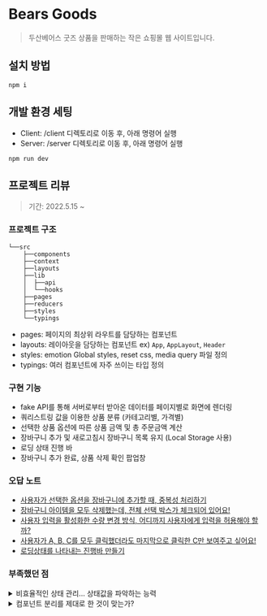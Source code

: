 # Bears Goods

> 두산베어스 굿즈 상품을 판매하는 작은 쇼핑몰 웹 사이트입니다.

## 설치 방법

```
npm i
```

## 개발 환경 세팅

- Client: /client 디렉토리로 이동 후, 아래 명령어 실행
- Server: /server 디렉토리로 이동 후, 아래 명령어 실행

```
npm run dev
```

## 프로젝트 리뷰

> 기간: 2022.5.15 ~

### 프로젝트 구조

```
└──src
    ├──components
    ├──context
    ├──layouts
    ├──lib
    │  ├──api
    │  └──hooks
    ├──pages
    ├──reducers
    ├──styles
    └──typings
```

- pages: 페이지의 최상위 라우트를 담당하는 컴포넌트
- layouts: 레이아웃을 담당하는 컴포넌트 ex) `App`, `AppLayout`, `Header`
- styles: emotion Global styles, reset css, media query 파일 정의
- typings: 여러 컴포넌트에 자주 쓰이는 타입 정의

### 구현 기능

- fake API를 통해 서버로부터 받아온 데이터를 페이지별로 화면에 렌더링
- 쿼리스트링 값을 이용한 상품 분류 (카테고리별, 가격별)
- 선택한 상품 옵션에 따른 상품 금액 및 총 주문금액 계산
- 장바구니 추가 및 새로고침시 장바구니 목록 유지 (Local Storage 사용)
- 로딩 상태 진행 바
- 장바구니 추가 완료, 상품 삭제 확인 팝업창

### 오답 노트

- [사용자가 선택한 옵션을 장바구니에 추가할 때, 중복성 처리하기](https://github.com/eenaree/dev_log/blob/main/BearsGoods/checkDuplicate.md)
- [장바구니 아이템을 모두 삭제했는데, 전체 선택 박스가 체크되어 있어요!](https://github.com/eenaree/dev_log/blob/main/BearsGoods/AllSelectedBug.md)
- [사용자 입력을 활성화한 수량 변경 방식, 어디까지 사용자에게 입력을 허용해야 할까?](https://github.com/eenaree/dev_log/blob/main/BearsGoods/UserInputQuantity.md)
- [사용자가 A, B, C를 모두 클릭했더라도 마지막으로 클릭한 C만 보여주고 싶어요!](https://github.com/eenaree/dev_log/blob/main/BearsGoods/cancelPromise.md)
- [로딩상태를 나타내는 진행바 만들기](https://github.com/eenaree/dev_log/blob/main/BearsGoods/LoadingBar.md)

### 부족했던 점

<details>
    <summary>비효율적인 상태 관리... 상태값을 파악하는 능력</summary>

컴포넌트에서 상태는 렌더링과 연결되는 부분이기 때문에 매우 중요한 부분인데, 가장 간과한 것 같다.  
처음에 작성한 상태값들이 다른 상태를 기반으로 하여 계산될 수 있는 값들로 많이 파생되어져 나왔고, 그러다보니 초반에 작성한 상태 관리와 나중에 다시 고친 상태 관리 코드는 매우 큰 차이가 있었다.

예를 들면, 옵션, 장바구니 같은 상태값을 다룰 때, 총 가격, 전체 선택 여부 같은 값들이 전부 그렇다.  
물론 그 과정이 꼭 나쁜 것만은 아니었다. 배열값을 가지고 이렇게도 해보고 저렇게도 해보고 연습할 수 있는 시간이었다.

좀 더 적어보자면, 장바구니 상태를 다룰 때, 여러 페이지에 걸쳐 사용되기 때문에 이를 전역 상태로 파악하고 context api를 사용했다.  
장바구니의 상태가 수량 변경, 선택, 삭제 등의 여부에 따라 상태의 변화가 자주 발생했다.  
가령, 수량의 변화가 발생할 때, 전체 아이템의 개수는 변하지 않기 때문에 아이템의 개수를 보여주는 영역은 렌더링되지 않아야 하는데, 이 렌더링을 방지하고자, 그 상태값에 기인하여 파생값으로 만들어 최적화를 한 뒤, 새로운 컨텍스트를 생성하여 이를 전달해야 했다.  
만약 그러한 값이 또 존재한다고 하면, 여러 개의 컨텍스트가 중첩될 수 있기 때문에 컨텍스트의 흐름을 파악하기가 쉽지 않을 것이다.

컨텍스트를 전역 상태 관리로 사용할 수도 있겠지만, 개인적으로는 앱 전체 내에 전역으로 사용할 것이라면 파생되는 값이 적고, 상태 변화가 빈번하지 않은 값일 경우에 사용하는 것이 좋다고 생각한다.

</details>

<details>
    <summary>컴포넌트 분리를 제대로 한 것이 맞는가?</summary>

상태 관리만큼 어려운게 또 하나 있다면 컴포넌트를 분리하는 작업이었다.  
map 함수를 이용하여 반복 패턴의 컴포넌트를 만드는 것은 쉬워도, 그 외의 나머지 것들에 대하여 어떤 방식으로 나눌 것인가에 대한 개념이 잡혀있지 않다고 해야 하나?  
프로젝트를 하면서는, 나름대로 고민하면서 나눴다고 생각했는데 전혀 아닌 것 같다.  
페이지 컴포넌트에서 다 때려박고, 뷰가 너무 복잡해보이니 억지로 쪼갠 느낌.

컴포넌트라는 것이 꼭 재사용이 가능해야만 하다고는 생각하지 않는다.  
해당 컴포넌트마다 각자의 역할이 있고, 그에 맞는 상태값과 로직이 있을 것인데 그런 부분들에 대한 정립없이 코드를 작성했다.  
그러다보니 특정 컴포넌트에 상태값이나 로직 같은 것들이 너무 많이 들어있는 경우도 있었고, 특정 상태값에 의존하는 부분이 있을 때, 이것을 하나의 컴포넌트 안에 다 넣을 것인지, 작은 단위로 쪼갠 다음 나눠야 하는지 판단이 서질 않았다.

일단은 코드를 많이 작성해보면서, 엘리먼트들을 컴포넌트화 시키는 연습을 자주 해봐야 할 것 같다.

</details>
